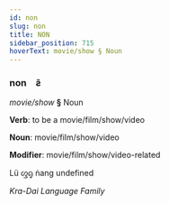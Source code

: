 ```yaml
---
id: non
slug: non
title: NON
sidebar_position: 715
hoverText: movie/show § Noun
---
```


### non&emsp;<span kind="abugida">ƨ̃</span>

*movie/show* **§** Noun

**Verb**: to be a movie/film/show/video

**Noun**: movie/film/show/video

**Modifier**: movie/film/show/video-related

Lü ᦐᧂ ṅang undefined

*Kra-Dai Language Family*